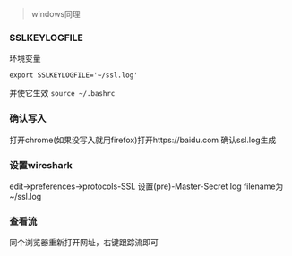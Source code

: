 > windows同理

### SSLKEYLOGFILE
环境变量
```
export SSLKEYLOGFILE='~/ssl.log'
```
并使它生效
`source ~/.bashrc`

### 确认写入
打开chrome(如果没写入就用firefox)打开https://baidu.com
确认ssl.log生成

### 设置wireshark
edit->preferences->protocols-SSL
设置(pre)-Master-Secret log filename为~/ssl.log

### 查看流
同个浏览器重新打开网址，右键跟踪流即可
